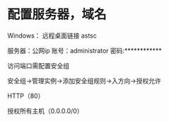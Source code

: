 # 配置服务器，域名
Windows： 远程桌面链接 astsc

服务器：公网ip
账号：administrator
密码:************

访问端口需配置安全组

安全组->管理实例->添加安全组规则->入方向->授权允许

HTTP（80）

授权所有主机（0.0.0.0/0）